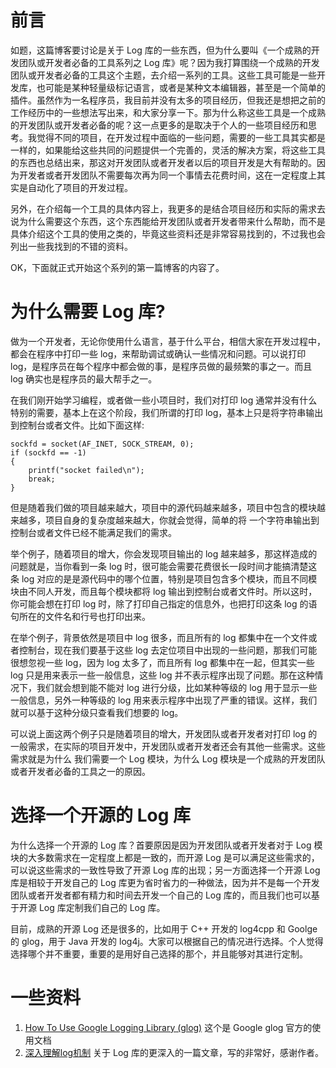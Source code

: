 # 前言
如题，这篇博客要讨论是关于 Log 库的一些东西，但为什么要叫《一个成熟的开发团队或开发者必备的工具系列之 Log 库》呢？因为我打算围绕一个成熟的开发团队或开发者必备的工具这个主题，去介绍一系列的工具。这些工具可能是一些开发库，也可能是某种轻量级标记语言，或者是某种文本编辑器，甚至是一个简单的插件。虽然作为一名程序员，我目前并没有太多的项目经历，但我还是想把之前的工作经历中的一些想法写出来，和大家分享一下。那为什么称这些工具是一个成熟的开发团队或开发者必备的呢？这一点更多的是取决于个人的一些项目经历和思考。我觉得不同的项目，在开发过程中面临的一些问题，需要的一些工具其实都是一样的，如果能给这些共同的问题提供一个完善的，灵活的解决方案，将这些工具的东西也总结出来，那这对开发团队或者开发者以后的项目开发是大有帮助的。因为开发者或者开发团队不需要每次再为同一个事情去花费时间，这在一定程度上其实是自动化了项目的开发过程。

另外，在介绍每一个工具的具体内容上，我更多的是结合项目经历和实际的需求去说为什么需要这个东西，这个东西能给开发团队或者开发者带来什么帮助，而不是具体介绍这个工具的使用之类的，毕竟这些资料还是非常容易找到的，不过我也会列出一些我找到的不错的资料。

OK，下面就正式开始这个系列的第一篇博客的内容了。

# 为什么需要 Log 库?
做为一个开发者，无论你使用什么语言，基于什么平台，相信大家在开发过程中，都会在程序中打印一些 log，来帮助调试或确认一些情况和问题。可以说打印 log，是程序员在每个程序中都会做的事，是程序员做的最频繁的事之一。而且 log 确实也是程序员的最大帮手之一。

在我们刚开始学习编程，或者做一些小项目时，我们对打印 log 通常并没有什么特别的需要，基本上在这个阶段，我们所谓的打印 log，基本上只是将字符串输出到控制台或者文件。比如下面这样:

    sockfd = socket(AF_INET, SOCK_STREAM, 0);
    if (sockfd == -1)
    {
        printf("socket failed\n");
        break;
    }

但是随着我们做的项目越来越大，项目中的源代码越来越多，项目中包含的模块越来越多，项目自身的复杂度越来越大，你就会觉得，简单的将 一个字符串输出到控制台或者文件已经不能满足我们的需求。

举个例子，随着项目的增大，你会发现项目输出的 log 越来越多，那这样造成的问题就是，当你看到一条 log 时，很可能会需要花费很长一段时间才能搞清楚这条 log 对应的是是源代码中的哪个位置，特别是项目包含多个模块，而且不同模块由不同人开发，而且每个模块都将 log 输出到控制台或者文件时。所以这时，你可能会想在打印 log 时，除了打印自己指定的信息外，也把打印这条 log 的语句所在的文件名和行号也打印出来。

在举个例子，背景依然是项目中 log 很多，而且所有的 log 都集中在一个文件或者控制台，现在我们要基于这些 log 去定位项目中出现的一些问题，那我们可能很想忽视一些 log，因为 log 太多了，而且所有 log 都集中在一起，但其实一些 log 只是用来表示一些一般信息，这些 log 并不表示程序出现了问题。那在这种情况下，我们就会想到能不能对 log 进行分级，比如某种等级的 log 用于显示一些一般信息，另外一种等级的 log 用来表示程序中出现了严重的错误。这样，我们就可以基于这种分级只查看我们想要的 log。

可以说上面这两个例子只是随着项目的增大，开发团队或者开发者对打印 log 的一般需求，在实际的项目开发中，开发团队或者开发者还会有其他一些需求。这些需求就是为什么 我们需要一个 Log 模块，为什么 Log 模块是一个成熟的开发团队或者开发者必备的工具之一的原因。

# 选择一个开源的 Log 库
为什么选择一个开源的 Log 库？首要原因是因为开发团队或者开发者对于 Log 模块的大多数需求在一定程度上都是一致的，而开源 Log 是可以满足这些需求的，可以说这些需求的一致性导致了开源 Log 库的出现；另一方面选择一个开源 Log 库是相较于开发自己的 Log 库更为省时省力的一种做法，因为并不是每一个开发团队或者开发者都有精力和时间去开发一个自己的 Log 库的，而且我们也可以基于开源 Log 库定制我们自己的 Log 库。

 目前，成熟的开源 Log 还是很多的，比如用于 C++ 开发的 log4cpp 和 Goolge 的 glog，用于 Java 开发的 log4j。大家可以根据自己的情况进行选择。个人觉得选择哪个并不重要，重要的是用好自己选择的那个，并且能够对其进行定制。

# 一些资料
 1. [How To Use Google Logging Library (glog)](http://google-glog.googlecode.com/svn/trunk/doc/glog.html)
    这个是 Google glog 官方的使用文档
 2. [深入理解log机制](http://feihu.me/blog/2014/insight-into-log/#log-1)
    关于 Log 库的更深入的一篇文章，写的非常好，感谢作者。